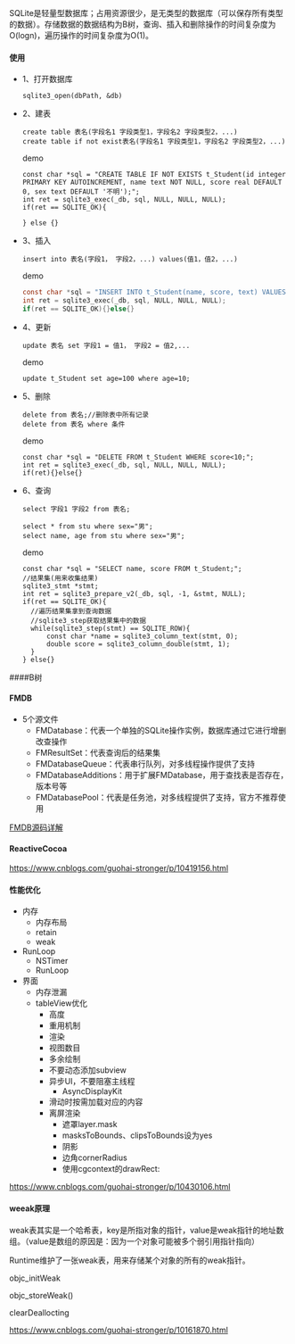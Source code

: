 SQLite是轻量型数据库；占用资源很少，是无类型的数据库（可以保存所有类型的数据）。存储数据的数据结构为B树，查询、插入和删除操作的时间复杂度为O(logn)，遍历操作的时间复杂度为O(1)。

#### 使用

- 1、打开数据库

  ```
  sqlite3_open(dbPath, &db)
  ```

  

- 2、建表

  ```sqlite
  create table 表名(字段名1 字段类型1，字段名2 字段类型2，...)
  create table if not exist表名(字段名1 字段类型1，字段名2 字段类型2，...)
  ```

  demo

  ```
  const char *sql = "CREATE TABLE IF NOT EXISTS t_Student(id integer PRIMARY KEY AUTOINCREMENT, name text NOT NULL, score real DEFAULT 0, sex text DEFAULT '不明');";
  int ret = sqlite3_exec(_db, sql, NULL, NULL, NULL);
  if(ret == SQLITE_OK){
  
  } else {}
  ```

- 3、插入

  ```sqlite
  insert into 表名(字段1， 字段2，...) values(值1，值2，...)
  ```

  demo

  ```c
  const char *sql = "INSERT INTO t_Student(name, score, text) VALUES ('小明'， 65， '男');";
  int ret = sqlite3_exec(_db, sql, NULL, NULL, NULL);
  if(ret == SQLITE_OK){}else{}
  ```

- 4、更新

  ```sqlite
  update 表名 set 字段1 = 值1， 字段2 = 值2,...
  ```

  demo

  ```
  update t_Student set age=100 where age=10;
  ```

- 5、删除

  ```sqlite
  delete from 表名;//删除表中所有记录
  delete from 表名 where 条件
  ```

  demo

  ```sqlite
  const char *sql = "DELETE FROM t_Student WHERE score<10;";
  int ret = sqlite3_exec(_db, sql, NULL, NULL, NULL);
  if(ret){}else{}
  ```

- 6、查询

  ```sqlite
  select 字段1 字段2 from 表名;
  
  select * from stu where sex="男";
  select name, age from stu where sex="男";
  ```

  demo

  ```
  const char *sql = "SELECT name, score FROM t_Student;";
  //结果集(用来收集结果)
  sqlite3_stmt *stmt;
  int ret = sqlite3_prepare_v2(_db, sql, -1, &stmt, NULL);
  if(ret == SQLITE_OK){
  	//遍历结果集拿到查询数据
  	//sqlite3_step获取结果集中的数据
  	while(sqlite3_step(stmt) == SQLITE_ROW){
  		const char *name = sqlite3_column_text(stmt, 0);
  		double score = sqlite3_column_double(stmt, 1);
  	}
  } else{}
  ```







####B树



#### FMDB

- 5个源文件
  - FMDatabase：代表一个单独的SQLite操作实例，数据库通过它进行增删改查操作
  - FMResultSet：代表查询后的结果集
  - FMDatabaseQueue：代表串行队列，对多线程操作提供了支持
  - FMDatabaseAdditions：用于扩展FMDatabase，用于查找表是否存在，版本号等
  - FMDatabasePool：代表是任务池，对多线程提供了支持，官方不推荐使用



[FMDB源码详解](https://www.cnblogs.com/guohai-stronger/p/9246653.html)



#### ReactiveCocoa

https://www.cnblogs.com/guohai-stronger/p/10419156.html

#### 性能优化

- 内存
  - 内存布局
  - retain
  - weak
- RunLoop
  - NSTimer
  - RunLoop
- 界面
  - 内存泄漏
  - tableView优化
    - 高度
    - 重用机制
    - 渲染
    - 视图数目
    - 多余绘制
    - 不要动态添加subview
    - 异步UI，不要阻塞主线程
      - AsyncDisplayKit
    - 滑动时按需加载对应的内容
    - 离屏渲染
      - 遮罩layer.mask
      - masksToBounds、clipsToBounds设为yes
      - 阴影
      - 边角cornerRadius
      - 使用cgcontext的drawRect:



https://www.cnblogs.com/guohai-stronger/p/10430106.html

#### weeak原理

weak表其实是一个哈希表，key是所指对象的指针，value是weak指针的地址数组。（value是数组的原因是：因为一个对象可能被多个弱引用指针指向）

Runtime维护了一张weak表，用来存储某个对象的所有的weak指针。

objc_initWeak

objc_storeWeak()

clearDeallocting

https://www.cnblogs.com/guohai-stronger/p/10161870.html